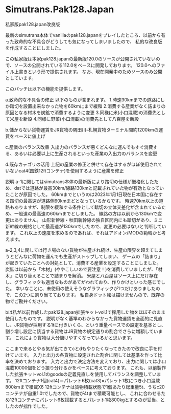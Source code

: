 # Simutrans.Pak128.Japan
私家版pak128.japan改良版

最新のsimutrans本体でvanillaのpak128.japanをプレイしたところ、以前から有った致命的な不具合がどうしても気になってしまいましたので、
私的な改良版を作成することにしました。

この私家版は本家pak128.japanの最新版120.0のソースが公開されていないので、ソースの公開されている112.0をベースに開発しております。
120.0へのファイル上書きという形で提供されます。
なお、現在開発中のためソースのみ公開としています。

このパッチは以下の機能を提供します。

a.致命的な不具合の修正
以下のものが含まれます。
1.時速30kmまでの道路にしか踏切を設置出来なかった物を60kmにまで緩和
2.消費する産業がなく詰まりの原因となる材木を炭鉱で消費するように変更
3.同様に米(小口混載)の消費先として米屋を新設
4.同様に野菜(小口混載)の消費先として八百屋を新設

b.儲からない貨物運賃をJR貨物の隅田川-札幌貨物ターミナル間約1200kmの運賃をベースに値上げ

c.産業のバランス改善
入出力のバランスが悪くどんなに運んでもすぐ消費する、あるいは必要以上に生産されるといった産業の入出力のバランスを変更

d.既存カテゴリの活用
上記の産業の修正と併せて存在はするがほぼ使用されていないcat4(国鉄12ftコンテナ)を使用するように産業を修正

説明
a-1に関してはsimutrans本体の最新版により踏切の仕様が厳格化したため、datでは道路が最高30km/線路130kmと記載されていた物が有効となっていたことが原因でした。
60kmまでというのは2023年1月1日現在日本国に存在する踏切の最高速が道路側60kmまどとなっているからです。
時速70km以上の道路もありますが、制限を緩和する条件として踏切の立体交差化が含まれているため、一般道の最高速の60kmまでとしました。
線路の方は以前から130kmで変更はありません。
山形新幹線・秋田新幹線の独自区間内にも踏切があり、ミニ新幹線の規格として最高速が130kmでしたので、変更の必要はないと判断しています。
これ以上の速度を求めるのであれば、それはアドオン/MODの範疇かと考えます。

a-2,3,4に関しては行き場のない貨物が生産され続け、生産の限界を超えてしまうとどんなに荷物を運んでも生産がストップしてしまい、
ゲームの「詰まり」が起きていたことへの対処として、消費する産業を設定することにしました。
炭鉱は以前から「木材」(ややこしいので要注意！)を消費していましたが、「材木」に切り替えることで詰まりを解消。
米屋と八百屋はソース上にだけ存在し、グラフィックも適当なものがあてがわれており、作りかけといった感じでした。
幸いなことに、未使用の使えそうなグラフィックが1つだけありましたので、この2つに割り当てております。
私自身ドット絵は描けませんので、既存の物でご勘弁ください。

bは私が以前作成したpak128.japan拡張キットvol.1で採用した物をほぼそのまま使用したものです。
説明がなく基準のわからなかった貨物運賃を全面的に見直し、JR貨物が採用する1tに付きいくら、という重量ベースでの設定を基本とし、
割り増し設定に該当する貨物はJR貨物の規定通りの割合でさらに増額しています。
これにより貨物は大分儲けやすくなっているかと思います。

ここまで来るとやる気が出てきてcとdもやりたくなってきたので改良に手を付けています。
入力と出力の各貨物に設定された割合に関しては基準を作って比率を決めております。
入力と出力で決定方法を変えており、出力に関しては小口混載10000個をどう振り分けるかをベースに考えております。
これも、以前製作した拡張キットvol.1のgoodsの定義見直しを使用してバランスを調整しています。
12ftコンテナ1個(cat4)＝パレット6枚(cat3)=パレット1枚につき小口混載800kmまで積載X6
12ftコンテナは貨物積載状態で1個あたり総重量5t、うちc20コンテナが自重1.0tでしたので、貨物が4tまで積載可能とし、
これに合わせるため12ftコンテナにパレット6枚搭載するとパレット1枚800kgとするのが妥当、としたのが拙作でした。

